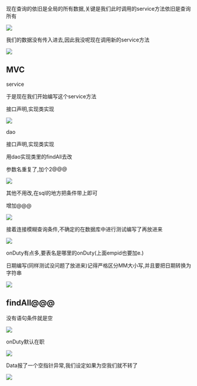 现在查询的依旧是全局的所有数据,关键是我们此时调用的service方法依旧是查询所有

![](https://sumomoriaty.oss-cn-beijing.aliyuncs.com/markdown/20190722130306.png)

我们的数据没有传入进去,因此我没呢现在调用新的service方法

![](https://sumomoriaty.oss-cn-beijing.aliyuncs.com/markdown/20190722130443.png)

## MVC

service

于是现在我们开始编写这个service方法

接口声明,实现类实现

![](https://sumomoriaty.oss-cn-beijing.aliyuncs.com/markdown/20190722130730.png)

dao

接口声明,实现类实现

用dao实现类里的findAll去改

参数名重复了,加个2@@@

![](https://sumomoriaty.oss-cn-beijing.aliyuncs.com/markdown/20190722130937.png)

其他不用改,在sql的地方把条件带上即可

增加@@@

![](https://sumomoriaty.oss-cn-beijing.aliyuncs.com/markdown/20190722131121.png)

接着连接模糊查询条件,不确定的在数据库中进行测试编写了再放进来

![](https://sumomoriaty.oss-cn-beijing.aliyuncs.com/markdown/20190722131546.png)

onDuty有点多,要表名是哪里的onDuty(上面empid也要加e.)

日期编写(同样测试没问题了放进来)记得严格区分MM大小写,并且要把日期转换为字符串

![](https://sumomoriaty.oss-cn-beijing.aliyuncs.com/markdown/20190722131842.png)

## findAll@@@

没有语句条件就是空

![](https://sumomoriaty.oss-cn-beijing.aliyuncs.com/markdown/20190722132047.png)

onDuty默认在职

![](https://sumomoriaty.oss-cn-beijing.aliyuncs.com/markdown/20190722132132.png)

Data报了一个空指针异常,我们设定如果为空我们就不转了

![](https://sumomoriaty.oss-cn-beijing.aliyuncs.com/markdown/20190722132251.png)

